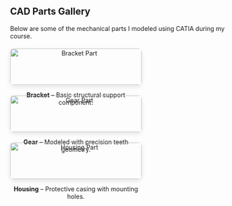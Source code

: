 

<h2>CAD Parts Gallery</h2>
<p>Below are some of the mechanical parts I modeled using CATIA during my course.</p>

<div class="gallery">
  <div class="gallery-item">
    <img src="/assets/images/parts/bracket.png" alt="Bracket Part" width="300" />
    <p><strong>Bracket</strong> – Basic structural support component.</p>
  </div>

  <div class="gallery-item">
    <img src="/assets/images/parts/gear.png" alt="Gear Part" width="300" />
    <p><strong>Gear</strong> – Modeled with precision teeth geometry.</p>
  </div>

  <div class="gallery-item">
    <img src="/assets/images/parts/housing.png" alt="Housing Part" width="300" />
    <p><strong>Housing</strong> – Protective casing with mounting holes.</p>
  </div>
</div>

<style>
.gallery {
  display: flex;
  flex-wrap: wrap;
  gap: 24px;
  margin-top: 20px;
}
.gallery-item {
  max-width: 300px;
  text-align: center;
}
.gallery-item img {
  border-radius: 8px;
  box-shadow: 0 4px 12px rgba(0,0,0,0.1);
  width: 100%;
  height: auto;
}
</style>
